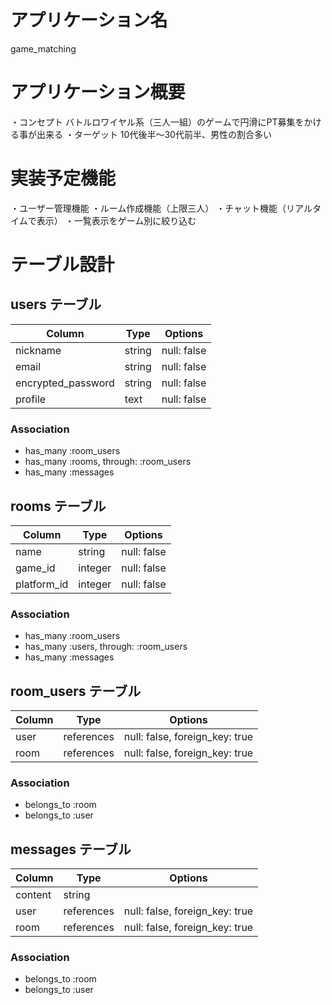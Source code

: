 # アプリケーション名
game_matching

# アプリケーション概要
・コンセプト  バトルロワイヤル系（三人一組）のゲームで円滑にPT募集をかける事が出来る
・ターゲット  10代後半〜30代前半、男性の割合多い

# 実装予定機能
・ユーザー管理機能
・ルーム作成機能（上限三人）
・チャット機能（リアルタイムで表示）
・一覧表示をゲーム別に絞り込む

# テーブル設計

## users テーブル

| Column             | Type   | Options     |
| ------------------ | ------ | ----------- |
| nickname           | string | null: false |
| email              | string | null: false |
| encrypted_password | string | null: false |
| profile            | text   | null: false |

### Association

- has_many :room_users
- has_many :rooms, through: :room_users
- has_many :messages

## rooms テーブル

| Column      | Type    | Options     |
| ----------- | ------- | ----------- |
| name        | string  | null: false |
| game_id     | integer | null: false |
| platform_id | integer | null: false |

### Association

- has_many :room_users
- has_many :users, through: :room_users
- has_many :messages

## room_users テーブル

| Column | Type       | Options                        |
| ------ | ---------- | ------------------------------ |
| user   | references | null: false, foreign_key: true |
| room   | references | null: false, foreign_key: true |

### Association

- belongs_to :room
- belongs_to :user

## messages テーブル

| Column  | Type       | Options                        |
| ------- | ---------- | ------------------------------ |
| content | string     |                                |
| user    | references | null: false, foreign_key: true |
| room    | references | null: false, foreign_key: true |

### Association

- belongs_to :room
- belongs_to :user
